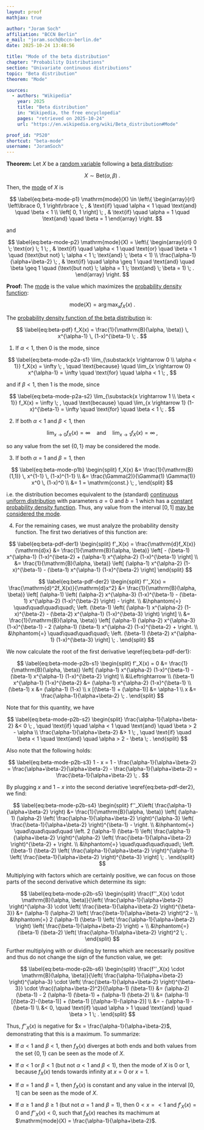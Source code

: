 ```yaml
---
layout: proof
mathjax: true

author: "Joram Soch"
affiliation: "BCCN Berlin"
e_mail: "joram.soch@bccn-berlin.de"
date: 2025-10-24 13:48:56

title: "Mode of the beta distribution"
chapter: "Probability Distributions"
section: "Univariate continuous distributions"
topic: "Beta distribution"
theorem: "Mode"

sources:
  - authors: "Wikipedia"
    year: 2025
    title: "Beta distribution"
    in: "Wikipedia, the free encyclopedia"
    pages: "retrieved on 2025-10-24"
    url: "https://en.wikipedia.org/wiki/Beta_distribution#Mode"

proof_id: "P520"
shortcut: "beta-mode"
username: "JoramSoch"
---
```



**Theorem:** Let $X$ be a [random variable](/D/rvar) following a [beta distribution](/D/beta):

$$ \label{eq:beta}
X \sim \mathrm{Bet}(\alpha, \beta) \; .
$$

Then, the [mode](/D/mode) of $X$ is

$$ \label{eq:beta-mode-p1}
\mathrm{mode}(X) \in \left\{
\begin{array}{rl}
\left\lbrace 0, 1 \right\rbrace \; , & \text{if} \quad \alpha < 1 \quad \text{and} \quad \beta < 1 \\
\left[       0, 1 \right]       \; , & \text{if} \quad \alpha = 1 \quad \text{and} \quad \beta = 1
\end{array}
\right.
$$

and

$$ \label{eq:beta-mode-p2}
\mathrm{mode}(X) = \left\{
\begin{array}{rl}
  0 \; \text{or} \; 1 \; ,
& \text{if} \quad \alpha < 1 \quad \text{or} \quad \beta < 1 \quad (\text{but not} \; \alpha < 1 \; \text{and} \; \beta < 1) \\
  \frac{\alpha-1}{\alpha+\beta-2} \; ,
& \text{if} \quad \alpha \geq 1 \quad \text{and} \quad \beta \geq 1 \quad (\text{but not} \; \alpha = 1 \; \text{and} \; \beta = 1) \; .
\end{array}
\right.
$$


**Proof:** The [mode](/D/mode) is the value which maximizes the [probability density function](/D/pdf):

$$ \label{eq:mode}
\mathrm{mode}(X) = \operatorname*{arg\,max}_x f_X(x) \; .
$$

The [probability density function of the beta distribution](/P/beta-pdf) is:

$$ \label{eq:beta-pdf}
f_X(x) = \frac{1}{\mathrm{B}(\alpha, \beta)} \, x^{\alpha-1} \, (1-x)^{\beta-1} \; .
$$

1) If $\alpha < 1$, then 0 is the mode, since

$$ \label{eq:beta-mode-p2a-s1}
\lim_{\substack{x \rightarrow 0 \\ \alpha < 1}} f_X(x) = \infty \; ,
\quad \text{because} \quad
\lim_{x \rightarrow 0} x^{\alpha-1} = \infty
\quad \text{for} \quad
\alpha < 1 \; ,
$$

and if $\beta < 1$, then 1 is the mode, since

$$ \label{eq:beta-mode-p2a-s2}
\lim_{\substack{x \rightarrow 1 \\ \beta < 1}} f_X(x) = \infty \; ,
\quad \text{because} \quad
\lim_{x \rightarrow 1} (1-x)^{\beta-1} = \infty
\quad \text{for} \quad
\beta < 1 \; .
$$

2) If both $\alpha < 1$ and $\beta < 1$, then 

$$ \label{eq:beta-mode-p1a}
\lim_{x \rightarrow 0} f_X(x) = \infty
\quad \text{and} \quad
\lim_{x \rightarrow 1} f_X(x) = \infty \; ,
$$

so any value from the set $\left\lbrace 0, 1 \right\rbrace$ may be considered the mode.

3) If both $\alpha = 1$ and $\beta = 1$, then

$$ \label{eq:beta-mode-p1b}
\begin{split}
  f_X(x)
&= \frac{1}{\mathrm{B}(1,1)} \, x^{1-1} \, (1-x)^{1-1} \\
&= \frac{\Gamma(2)}{\Gamma(1) \Gamma(1)} x^0 \, (1-x)^0 \\
&= 1 = \mathrm{const.} \; ,
\end{split}
$$

i.e. the distribution becomes equivalent to the (standard) [continuous uniform distribution](/D/cuni) with parameters $a = 0$ and $b = 1$ which has a [constant probability density function](/P/cuni-pdf). Thus, any value from the interval $\left[ 0,1 \right]$ [may be considered the mode](/P/cuni-mode).

4) For the remaining cases, we must analyze the probability density function. The first two deriatives of this function are:

$$ \label{eq:beta-pdf-der1}
\begin{split}
   f'_X(x)
 = \frac{\mathrm{d}f_X(x)}{\mathrm{d}x}
&= \frac{1}{\mathrm{B}(\alpha, \beta)} \left[ - (\beta-1) x^{\alpha-1} (1-x)^{\beta-2} + (\alpha-1) x^{\alpha-2} (1-x)^{\beta-1} \right] \\
&= \frac{1}{\mathrm{B}(\alpha, \beta)} \left[ (\alpha-1) x^{\alpha-2} (1-x)^{\beta-1} - (\beta-1) x^{\alpha-1} (1-x)^{\beta-2} \right]
\end{split}
$$

$$ \label{eq:beta-pdf-der2}
\begin{split}
   f''_X(x)
 = \frac{\mathrm{d}^2f_X(x)}{\mathrm{d}x^2}
&= \frac{1}{\mathrm{B}(\alpha, \beta)} \left[
   (\alpha-1) \left( (\alpha-2) x^{\alpha-3} (1-x)^{\beta-1} - (\beta-1) x^{\alpha-2} (1-x)^{\beta-2} \right) - \right. \\
&\hphantom{=} \quad\quad\quad\quad\;
   \left. (\beta-1)  \left( (\alpha-1) x^{\alpha-2} (1-x)^{\beta-2} - (\beta-2) x^{\alpha-1} (1-x)^{\beta-3} \right)
   \right] \\
&= \frac{1}{\mathrm{B}(\alpha, \beta)} \left[
   (\alpha-1) (\alpha-2) x^{\alpha-3} (1-x)^{\beta-1} - 2 (\alpha-1) (\beta-1) x^{\alpha-2} (1-x)^{\beta-2} + \right. \\
&\hphantom{=} \quad\quad\quad\quad\;
   \left. (\beta-1) (\beta-2) x^{\alpha-1} (1-x)^{\beta-3}
   \right] \; .
\end{split}
$$

We now calculate the root of the first derivative \eqref{eq:beta-pdf-der1}:

$$ \label{eq:beta-mode-p2b-s1}
\begin{split}
   f'_X(x)
 = 0
&= \frac{1}{\mathrm{B}(\alpha, \beta)} \left[ (\alpha-1) x^{\alpha-2} (1-x)^{\beta-1} - (\beta-1) x^{\alpha-1} (1-x)^{\beta-2} \right] \\
&\Leftrightarrow \\
(\beta-1) x^{\alpha-1} (1-x)^{\beta-2} &= (\alpha-1) x^{\alpha-2} (1-x)^{\beta-1} \\
                           (\beta-1) x &= (\alpha-1) (1-x) \\
            x [(\beta-1) + (\alpha-1)] &= \alpha-1 \\
                                     x &= \frac{\alpha-1}{\alpha+\beta-2} \; .
\end{split}
$$

Note that for this quantity, we have

$$ \label{eq:beta-mode-p2b-s2}
\begin{split}
\frac{\alpha-1}{\alpha+\beta-2} &< 0 \; ,
\quad \text{if}  \quad \alpha < 1 
\quad \text{and} \quad \beta  > 2 - \alpha \\
\frac{\alpha-1}{\alpha+\beta-2} &> 1 \; ,
\quad \text{if}  \quad \beta  < 1 
\quad \text{and} \quad \alpha > 2 - \beta \; .
\end{split}
$$

Also note that the following holds:

$$ \label{eq:beta-mode-p2b-s3}
  1 - x
= 1 - \frac{\alpha-1}{\alpha+\beta-2}
= \frac{\alpha+\beta-2}{\alpha+\beta-2} - \frac{\alpha-1}{\alpha+\beta-2}
= \frac{\beta-1}{\alpha+\beta-2} \; .
$$

By plugging $x$ and $1-x$ into the second deriative \eqref{eq:beta-pdf-der2}, we find:

$$ \label{eq:beta-mode-p2b-s4}
\begin{split}
   f''_X\left( \frac{\alpha-1}{\alpha+\beta-2} \right)
&= \frac{1}{\mathrm{B}(\alpha, \beta)} \left[
   (\alpha-1) (\alpha-2) \left( \frac{\alpha-1}{\alpha+\beta-2} \right)^{\alpha-3} \left( \frac{\beta-1}{\alpha+\beta-2} \right)^{\beta-1} - \right. \\
&\hphantom{=} \quad\quad\quad\quad
   \left. 2 (\alpha-1) (\beta-1) \left( \frac{\alpha-1}{\alpha+\beta-2} \right)^{\alpha-2} \left( \frac{\beta-1}{\alpha+\beta-2} \right)^{\beta-2} + \right. \\
&\hphantom{=} \quad\quad\quad\quad\;
   \left. (\beta-1) (\beta-2) \left( \frac{\alpha-1}{\alpha+\beta-2} \right)^{\alpha-1} \left( \frac{\beta-1}{\alpha+\beta-2} \right)^{\beta-3} \right] \; .
\end{split}
$$

Multiplying with factors which are certainly positive, we can focus on those parts of the second derivative which determine its sign:

$$ \label{eq:beta-mode-p2b-s5}
\begin{split}
   \frac{f''_X(x) \cdot \mathrm{B}(\alpha, \beta)}{\left( \frac{\alpha-1}{\alpha+\beta-2} \right)^{\alpha-3} \cdot \left( \frac{\beta-1}{\alpha+\beta-2} \right)^{\beta-3}}
&= (\alpha-1) (\alpha-2) \left( \frac{\beta-1}{\alpha+\beta-2} \right)^2 - \\
&\hphantom{=} 2 (\alpha-1) (\beta-1) \left( \frac{\alpha-1}{\alpha+\beta-2} \right) \left( \frac{\beta-1}{\alpha+\beta-2} \right) + \\
&\hphantom{=} (\beta-1) (\beta-2) \left( \frac{\alpha-1}{\alpha+\beta-2} \right)^2 \; .
\end{split}
$$

Further multiplying with or dividing by terms which are necessarily positive and thus do not change the sign of the function value, we get:

$$ \label{eq:beta-mode-p2b-s6}
\begin{split}
   \frac{f''_X(x) \cdot \mathrm{B}(\alpha, \beta)}{\left( \frac{\alpha-1}{\alpha+\beta-2} \right)^{\alpha-3} \cdot \left( \frac{\beta-1}{\alpha+\beta-2} \right)^{\beta-3}} \cdot \frac{(\alpha+\beta-2)^2}{(\alpha-1) (\beta-1)}
&= (\alpha-2) (\beta-1) - 2 (\alpha-1) (\beta-1) + (\alpha-1) (\beta-2) \\
&= (\alpha-1) [(\beta-2)-(\beta-1)] + (\beta-1) [(\alpha-1)-(\alpha-2)] \\
&= - (\alpha-1) - (\beta-1) \\
&< 0,
\quad \text{if}  \quad \alpha > 1
\quad \text{and} \quad \beta  > 1 \; .
\end{split}
$$

Thus, $f''_X(x)$ is negative for $x = \frac{\alpha-1}{\alpha+\beta-2}$, demonstrating that this is a maximum. To summarize:

* If $\alpha < 1$ and $\beta < 1$, then $f_X(x)$ diverges at both ends and both values from the set $\left\lbrace 0, 1 \right\rbrace$ can be seen as the mode of $X$.

* If $\alpha < 1$ or $\beta < 1$ (but not $\alpha < 1$ and $\beta < 1$), then the mode of $X$ is 0 or 1, because $f_X(x)$ tends towards infinity at $x = 0$ or $x = 1$.

* If $\alpha = 1$ and $\beta = 1$, then $f_X(x)$ is constant and any value in the interval $\left[ 0,1 \right]$ can be seen as the mode of $X$.

* If $\alpha \geq 1$ and $\beta \geq 1$ (but not $\alpha = 1$ and $\beta = 1$), then $0 < x =  < 1$ and $f'_X(x) = 0$ and $f''_X(x) < 0$, such that $f_X(x)$ reaches its machimum at $\mathrm{mode}(X) = \frac{\alpha-1}{\alpha+\beta-2}$.